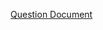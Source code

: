 <a href="https://github.com/OG-Matcha/NCU-MIS-Java/blob/ba020d63f49029f72cf83972c0a8384f9abec04f/Questions_Pic/HW1_111403538.pdf" style="width:50%">Question Document</a>
